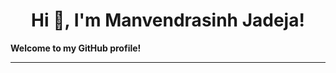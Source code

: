 


<h1 align="center">Hi 👋, I'm Manvendrasinh Jadeja!</h1>

**Welcome to my GitHub profile!**


---

